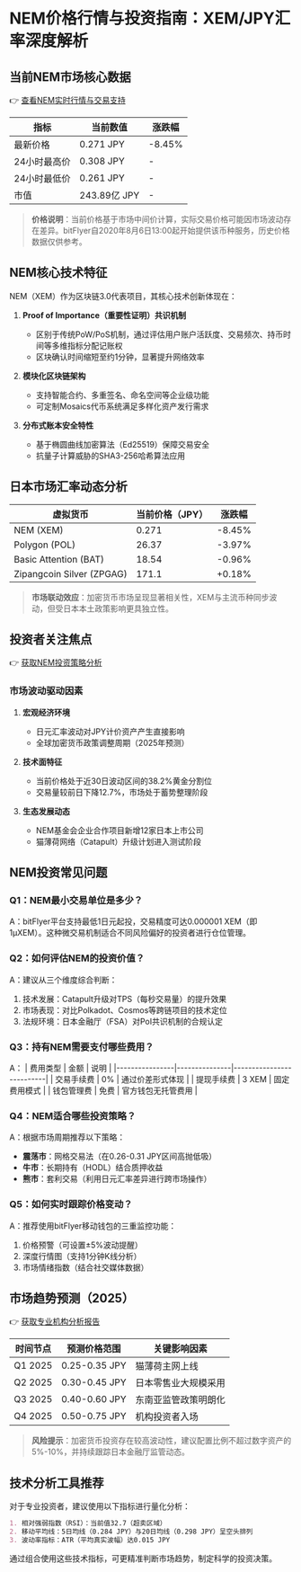 # NEM价格行情与投资指南：XEM/JPY汇率深度解析

## 当前NEM市场核心数据
👉 [查看NEM实时行情与交易支持](https://bit.ly/okx_welcome)

| 指标                | 当前数值       | 涨跌幅    |
|---------------------|----------------|----------|
| 最新价格            | 0.271 JPY      | -8.45%   |
| 24小时最高价        | 0.308 JPY      | -        |
| 24小时最低价        | 0.261 JPY      | -        |
| 市值                | 243.89亿 JPY   | -        |

> **价格说明**：当前价格基于市场中间价计算，实际交易价格可能因市场波动存在差异。bitFlyer自2020年8月6日13:00起开始提供该币种服务，历史价格数据仅供参考。

## NEM核心技术特征
NEM（XEM）作为区块链3.0代表项目，其核心技术创新体现在：
1. **Proof of Importance（重要性证明）共识机制**
   - 区别于传统PoW/PoS机制，通过评估用户账户活跃度、交易频次、持币时间等多维指标分配记账权
   - 区块确认时间缩短至约1分钟，显著提升网络效率

2. **模块化区块链架构**
   - 支持智能合约、多重签名、命名空间等企业级功能
   - 可定制Mosaics代币系统满足多样化资产发行需求

3. **分布式账本安全特性**
   - 基于椭圆曲线加密算法（Ed25519）保障交易安全
   - 抗量子计算威胁的SHA3-256哈希算法应用

## 日本市场汇率动态分析
| 虚拟货币          | 当前价格（JPY） | 涨跌幅   |
|-------------------|----------------|---------|
| NEM (XEM)         | 0.271          | -8.45%  |
| Polygon (POL)     | 26.37          | -3.97%  |
| Basic Attention (BAT) | 18.54       | -0.96%  |
| Zipangcoin Silver (ZPGAG) | 171.1   | +0.18%  |

> **市场联动效应**：加密货币市场呈现显著相关性，XEM与主流币种同步波动，但受日本本土政策影响更具独立性。

## 投资者关注焦点
👉 [获取NEM投资策略分析](https://bit.ly/okx_welcome)

### 市场波动驱动因素
1. **宏观经济环境**
   - 日元汇率波动对JPY计价资产产生直接影响
   - 全球加密货币政策调整周期（2025年预测）

2. **技术面特征**
   - 当前价格处于近30日波动区间的38.2%黄金分割位
   - 交易量较前日下降12.7%，市场处于蓄势整理阶段

3. **生态发展动态**
   - NEM基金会企业合作项目新增12家日本上市公司
   - 猫薄荷网络（Catapult）升级计划进入测试阶段

## NEM投资常见问题

### Q1：NEM最小交易单位是多少？
A：bitFlyer平台支持最低1日元起投，交易精度可达0.000001 XEM（即1μXEM）。这种微交易机制适合不同风险偏好的投资者进行仓位管理。

### Q2：如何评估NEM的投资价值？
A：建议从三个维度综合判断：
1. 技术发展：Catapult升级对TPS（每秒交易量）的提升效果
2. 市场表现：对比Polkadot、Cosmos等跨链项目的技术定位
3. 法规环境：日本金融厅（FSA）对PoI共识机制的合规认定

### Q3：持有NEM需要支付哪些费用？
A：
| 费用类型       | 金额          | 说明                     |
|----------------|---------------|--------------------------|
| 交易手续费     | 0%            | 通过价差形式体现         |
| 提现手续费     | 3 XEM         | 固定费用模式             |
| 钱包管理费     | 免费          | 官方钱包无托管费用       |

### Q4：NEM适合哪些投资策略？
A：根据市场周期推荐以下策略：
- **震荡市**：网格交易法（在0.26-0.31 JPY区间高抛低吸）
- **牛市**：长期持有（HODL）结合质押收益
- **熊市**：套利交易（利用日元汇率差异进行跨市场操作）

### Q5：如何实时跟踪价格变动？
A：推荐使用bitFlyer移动钱包的三重监控功能：
1. 价格预警（可设置±5%波动提醒）
2. 深度行情图（支持1分钟K线分析）
3. 市场情绪指数（结合社交媒体数据）

## 市场趋势预测（2025）
👉 [获取专业机构分析报告](https://bit.ly/okx_welcome)

| 时间节点   | 预测价格范围      | 关键影响因素                |
|------------|-------------------|---------------------------|
| Q1 2025    | 0.25-0.35 JPY     | 猫薄荷主网上线              |
| Q2 2025    | 0.30-0.45 JPY     | 日本零售业大规模采用        |
| Q3 2025    | 0.40-0.60 JPY     | 东南亚监管政策明朗化        |
| Q4 2025    | 0.50-0.75 JPY     | 机构投资者入场              |

> **风险提示**：加密货币投资存在较高波动性，建议配置比例不超过数字资产的5%-10%，并持续跟踪日本金融厅监管动态。

## 技术分析工具推荐
对于专业投资者，建议使用以下指标进行量化分析：
```markdown
1. 相对强弱指数（RSI）：当前值32.7（超卖区域）
2. 移动平均线：5日均线（0.284 JPY）与20日均线（0.298 JPY）呈空头排列
3. 波动率指标：ATR（平均真实波幅）达0.015 JPY
```

通过组合使用这些技术指标，可更精准判断市场趋势，制定科学的投资决策。